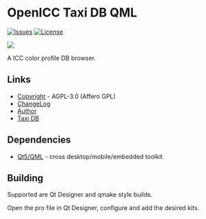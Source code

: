 OpenICC Taxi DB QML
===================
[![Issues](https://img.shields.io/github/issues-raw/OpenICC/taxi-db-qml.svg?style=flat-square)](https://github.com/OpenICC/taxi-db-qml/issues)
[![License](https://img.shields.io/badge/License-AGPL%203.0-blue.svg)](https://opensource.org/licenses/AGPL-3.0)

![](http://www.openicc.info/images/openicc-taxi-db-qml-mnft-tab-1.0.png)

A ICC color profile DB browser.

Links
-----
* [Copyright](docs/COPYING) - AGPL-3.0 (Affero GPL)
* [ChangeLog](docs/ChangeLog)
* [Author](http://www.behrmann.name)
* [Taxi DB](https://icc.opensuse.org) 

Dependencies
------------
* [Qt5/QML](http://www.qt.io) - cross desktop/mobile/embedded toolkit

Building
--------
Supported are Qt Designer and qmake style builds.

Open the pro file in Qt Designer, configure and add the desired kits.

